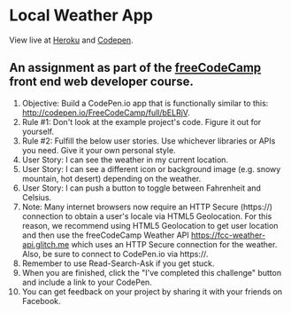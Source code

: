 # Local Weather App

View live at [Heroku](https://local-weather.herokuapp.com/index.html) and [Codepen](https://codepen.io/DarrenHaynes/pen/gggxRN).
## An assignment as part of the [freeCodeCamp](https://www.freecodecamp.org/) front end web developer course.


1. Objective: Build a CodePen.io app that is functionally similar to this: http://codepen.io/FreeCodeCamp/full/bELRjV.
2. Rule #1: Don't look at the example project's code. Figure it out for yourself.
3. Rule #2: Fulfill the below user stories. Use whichever libraries or APIs you need. Give it your own personal style.
4. User Story: I can see the weather in my current location.
5. User Story: I can see a different icon or background image (e.g. snowy mountain, hot desert) depending on the weather.
6. User Story: I can push a button to toggle between Fahrenheit and Celsius.
7. Note: Many internet browsers now require an HTTP Secure (https://) connection to obtain a user's locale via HTML5 Geolocation. For this reason, we recommend using HTML5 Geolocation to get user location and then use the freeCodeCamp Weather API https://fcc-weather-api.glitch.me which uses an HTTP Secure connection for the weather. Also, be sure to connect to CodePen.io via https://.
8. Remember to use Read-Search-Ask if you get stuck.
9. When you are finished, click the "I've completed this challenge" button and include a link to your CodePen.
10. You can get feedback on your project by sharing it with your friends on Facebook.
